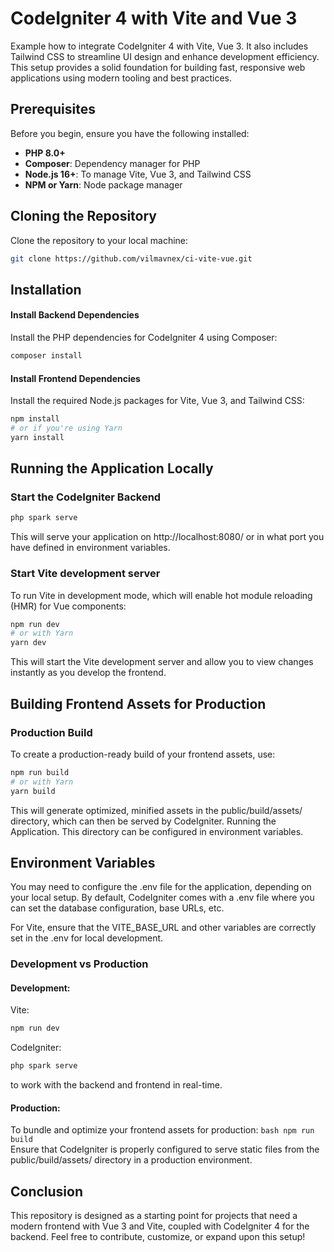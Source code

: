 # CodeIgniter 4 with Vite and Vue 3

Example how to integrate CodeIgniter 4 with Vite, Vue 3.
It also includes Tailwind CSS to streamline UI design and enhance development efficiency.
This setup provides a solid foundation for building fast, responsive web applications using modern tooling and best practices.

## Prerequisites

Before you begin, ensure you have the following installed:

- **PHP 8.0+**
- **Composer**: Dependency manager for PHP
- **Node.js 16+**: To manage Vite, Vue 3, and Tailwind CSS
- **NPM or Yarn**: Node package manager

## Cloning the Repository

Clone the repository to your local machine:
```bash
git clone https://github.com/vilmavnex/ci-vite-vue.git
```

## Installation
#### Install Backend Dependencies

Install the PHP dependencies for CodeIgniter 4 using Composer:
```bash
composer install
```

#### Install Frontend Dependencies

Install the required Node.js packages for Vite, Vue 3, and Tailwind CSS:
```bash
npm install
# or if you're using Yarn
yarn install
```

## Running the Application Locally

### Start the CodeIgniter Backend
```bash
php spark serve
```
This will serve your application on http://localhost:8080/ or in what port you have defined in environment variables.

### Start Vite development server

To run Vite in development mode, which will enable hot module reloading (HMR) for Vue components:
```bash
npm run dev
# or with Yarn
yarn dev
```

This will start the Vite development server and allow you to view changes instantly as you develop the frontend.

## Building Frontend Assets for Production

### Production Build

To create a production-ready build of your frontend assets, use:
```bash
npm run build
# or with Yarn
yarn build
```

This will generate optimized, minified assets in the public/build/assets/ directory, which can then be served by CodeIgniter.
Running the Application.
This directory can be configured in environment variables.

## Environment Variables

You may need to configure the .env file for the application, depending on your local setup. By default, CodeIgniter comes with a .env file where you can set the database configuration, base URLs, etc.

For Vite, ensure that the VITE_BASE_URL and other variables are correctly set in the .env for local development.

### Development vs Production

#### Development:

Vite:
```bash
npm run dev
```
CodeIgniter:
```bash
php spark serve
```
to work with the backend and frontend in real-time.

#### Production:

To bundle and optimize your frontend assets for production:
```bash npm run build```\
Ensure that CodeIgniter is properly configured to serve static files from the public/build/assets/ directory in a production environment.

## Conclusion

This repository is designed as a starting point for projects that need a modern frontend with Vue 3 and Vite, coupled with CodeIgniter 4 for the backend. Feel free to contribute, customize, or expand upon this setup!